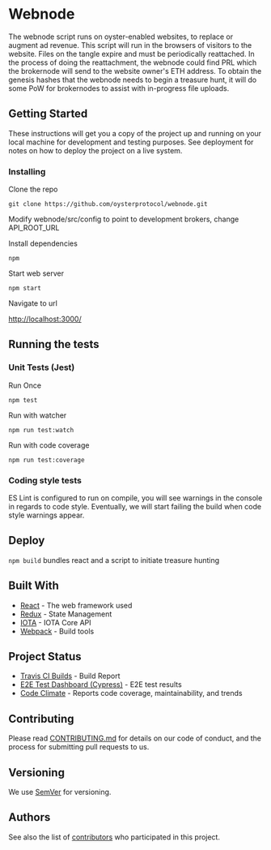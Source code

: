 # Webnode

The webnode script runs on oyster-enabled websites, to replace or augment ad revenue. This script will run in the browsers of visitors to the website. Files on the tangle expire and must be periodically reattached. In the process of doing the reattachment, the webnode could find PRL which the brokernode will send to the website owner's ETH address. To obtain the genesis hashes that the webnode needs to begin a treasure hunt, it will do some PoW for brokernodes to assist with in-progress file uploads.

## Getting Started

These instructions will get you a copy of the project up and running on your local machine for development and testing purposes. See deployment for notes on how to deploy the project on a live system.

### Installing

Clone the repo

```
git clone https://github.com/oysterprotocol/webnode.git
```

Modify webnode/src/config to point to development brokers, change API_ROOT_URL

Install dependencies

```
npm
```

Start web server

```
npm start
```

Navigate to url

[http://localhost:3000/](http://localhost:3000/)

## Running the tests

### Unit Tests (Jest)

Run Once

```
npm test
```

Run with watcher

```
npm run test:watch
```

Run with code coverage

```
npm run test:coverage
```

### Coding style tests

ES Lint is configured to run on compile, you will see warnings in the console in regards to code style. Eventually, we will start failing the build when code style warnings appear.

## Deploy

`npm build` bundles react and a script to initiate treasure hunting

## Built With

- [React](https://reactjs.org/) - The web framework used
- [Redux](https://redux.js.org/) - State Management
- [IOTA](https://github.com/iotaledger/iota.lib.js/) - IOTA Core API
- [Webpack](https://webpack.js.org/) - Build tools

## Project Status

- [Travis CI Builds](https://travis-ci.org/oysterprotocol/webnode) - Build Report
- [E2E Test Dashboard (Cypress)](https://www.cypress.io/) - E2E test results
- [Code Climate](https://codeclimate.com/github/oysterprotocol/webnode) - Reports code coverage, maintainability, and trends

## Contributing

Please read [CONTRIBUTING.md](https://google.com) for details on our code of conduct, and the process for submitting pull requests to us.

## Versioning

We use [SemVer](http://semver.org/) for versioning.

## Authors

See also the list of [contributors](https://github.com/your/project/contributors) who participated in this project.
